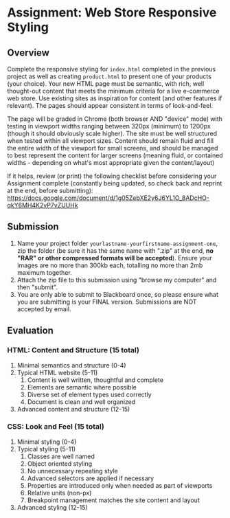 # Assignment: Web Store Responsive Styling

## Overview

Complete the responsive styling for `index.html` completed in the previous project as well as creating `product.html` to present one of your products (your choice). Your new HTML page must be semantic, with rich, well thought-out content that meets the minimum criteria for a live e-commerce web store. Use existing sites as inspiration for content (and other features if relevant). The pages should appear consistent in terms of look-and-feel.

The page will be graded in Chrome (both browser AND "device" mode) with testing in viewport widths ranging between 320px (minimum) to 1200px (though it should obviously scale higher). The site must be well structured when tested within all viewport sizes. Content should remain fluid and fill the entire width of the viewport for small screens, and should be managed to best represent the content for larger screens (meaning fluid, or contained widths - depending on what's most appropriate given the content/layout)

If it helps, review (or print) the following checklist before considering your Assignment complete (constantly being updated, so check back and reprint at the end, before submitting): https://docs.google.com/document/d/1g05ZebXE2y6J6YL1O_8ADcHO-qkY6MH4K2vP7vZUUHk


## Submission

1. Name your project folder `yourlastname-yourfirstname-assignment-one`, zip the folder (be sure it has the same name with ".zip" at the end, **no "RAR" or other compressed formats will be accepted**). Ensure your images are no more than 300kb each, totalling no more than 2mb maximum together.
2. Attach the zip file to this submission using "browse my computer" and then "submit".
3. You are only able to submit to Blackboard once, so please ensure what you are submitting is your FINAL version. Submissions are NOT accepted by email.


## Evaluation

### HTML: Content and Structure (15 total)
 1. Minimal semantics and structure (0-4)
 2. Typical HTML website (5-11)
    1. Content is well written, thoughtful and complete
    2. Elements are semantic where possible
    3. Diverse set of element types used correctly
    4. Document is clean and well organized
 3. Advanced content and structure (12-15)

### CSS: Look and Feel (15 total)
1. Minimal styling (0-4)
2. Typical styling (5-11)
   1. Classes are well named 
   2. Object oriented styling
   3. No unnecessary repeating style
   4. Advanced selectors are applied if necessary
   5. Properties are introduced only when needed as part of viewports
   6. Relative units (non-px)
   7. Breakpoint management matches the site content and layout
3. Advanced styling (12-15)
